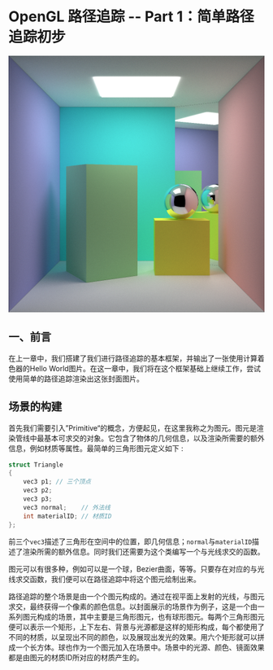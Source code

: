 # OpenGL 路径追踪 -- Part 1：简单路径追踪初步

![](./img/pt.png)

## 一、前言

在上一章中，我们搭建了我们进行路径追踪的基本框架，并输出了一张使用计算着色器的Hello World图片。在这一章中，我们将在这个框架基础上继续工作，尝试使用简单的路径追踪渲染出这张封面图片。





## 场景的构建

首先我们需要引入”Primitive“的概念，方便起见，在这里我称之为图元。图元是渲染管线中最基本可求交的对象。它包含了物体的几何信息，以及渲染所需要的额外信息，例如材质等属性。最简单的三角形图元定义如下 :

```c++
struct Triangle
{
	vec3 p1; // 三个顶点
    vec3 p2;
    vec3 p3;
    vec3 normal;    // 外法线
    int materialID; // 材质ID
};
```

前三个`vec3`描述了三角形在空间中的位置，即几何信息；`normal`与`materialID`描述了渲染所需的额外信息。同时我们还需要为这个类编写一个与光线求交的函数。

图元可以有很多种，例如可以是一个球，Bezier曲面，等等。只要存在对应的与光线求交函数，我们便可以在路径追踪中将这个图元绘制出来。

路径追踪的整个场景是由一个个图元构成的。通过在视平面上发射的光线，与图元求交，最终获得一个像素的颜色信息。以封面展示的场景作为例子，这是一个由一系列图元构成的场景，其中主要是三角形图元，也有球形图元。每两个三角形图元便可以表示一个矩形，上下左右、背景与光源都是这样的矩形构成，每个都使用了不同的材质，以呈现出不同的颜色，以及展现出发光的效果。用六个矩形就可以拼成一个长方体。球也作为一个图元加入在场景中。场景中的光源、颜色、镜面效果都是由图元的材质ID所对应的材质产生的。

































